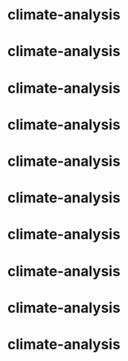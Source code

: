 # climate-analysis
# climate-analysis
# climate-analysis
# climate-analysis
# climate-analysis
# climate-analysis
# climate-analysis
# climate-analysis
# climate-analysis
# climate-analysis
